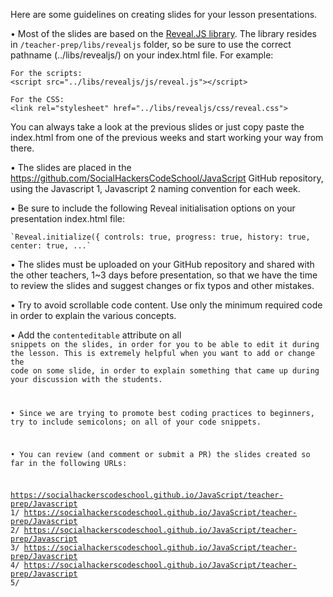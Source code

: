 Here are some guidelines on creating slides for your lesson presentations.

• Most of the slides are based on the [Reveal.JS library](https://revealjs.com/#/). The library resides in `/teacher-prep/libs/revealjs` folder, so be sure to use the correct pathname (../libs/revealjs/) on your index.html file. For example:

	For the scripts:
	<script src="../libs/revealjs/js/reveal.js"></script>

	For the CSS:
	<link rel="stylesheet" href="../libs/revealjs/css/reveal.css">

You can always take a look at the previous slides or just copy paste the index.html from one of the previous weeks and start working your way from there.

• The slides are placed in the https://github.com/SocialHackersCodeSchool/JavaScript GitHub repository, using the Javascript 1, Javascript 2 naming convention for each week.

• Be sure to include the following Reveal initialisation options on your presentation index.html file:

	`Reveal.initialize({ controls: true, progress: true, history: true, center: true, ...`

• The slides must be uploaded on your GitHub repository and shared with the other teachers, 1~3 days before presentation, so that we have the time to review the slides and  suggest changes or fix typos and other mistakes.

• Try to avoid scrollable code content. Use only the minimum required code in order to explain the various concepts.

• Add the `contenteditable` attribute on all <code> snippets on the slides, in order for you to be able to edit it during the lesson. This is extremely helpful when you want to add or change the code on some slide, in order to explain something that came up during your discussion with the students. 

• Since we are trying to promote best coding practices to beginners, try to include semicolons; on all of your code snippets.

• You can review (and comment or submit a PR) the slides created so far in the following URLs:

 https://socialhackerscodeschool.github.io/JavaScript/teacher-prep/Javascript 1/
 https://socialhackerscodeschool.github.io/JavaScript/teacher-prep/Javascript 2/
 https://socialhackerscodeschool.github.io/JavaScript/teacher-prep/Javascript 3/
 https://socialhackerscodeschool.github.io/JavaScript/teacher-prep/Javascript 4/
 https://socialhackerscodeschool.github.io/JavaScript/teacher-prep/Javascript 5/




